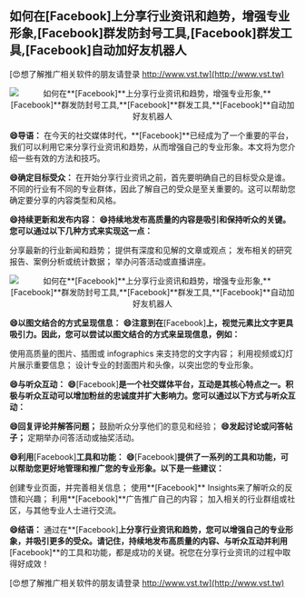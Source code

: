 ## **如何在**[Facebook]**上分享行业资讯和趋势，增强专业形象,**[Facebook]**群发防封号工具,**[Facebook]**群发工具,**[Facebook]**自动加好友机器人**

[😍想了解推广相关软件的朋友请登录 http://www.vst.tw](http://www.vst.tw)

 <center><img src="https://vst.tw/MP4/tuiguang/png/1.png" alt="如何在**[Facebook]**上分享行业资讯和趋势，增强专业形象,**[Facebook]**群发防封号工具,**[Facebook]**群发工具,**[Facebook]**自动加好友机器人"></center>

**😄导语：**
在今天的社交媒体时代，**[Facebook]**已经成为了一个重要的平台，我们可以利用它来分享行业资讯和趋势，从而增强自己的专业形象。本文将为您介绍一些有效的方法和技巧。

**😄确定目标受众：**
在开始分享行业资讯之前，首先要明确自己的目标受众是谁。不同的行业有不同的专业群体，因此了解自己的受众是至关重要的。这可以帮助您确定要分享的内容类型和风格。

**😄持续更新和发布内容：**
**😄持续地发布高质量的内容是吸引和保持听众的关键。您可以通过以下几种方式来实现这一点：**

分享最新的行业新闻和趋势；
提供有深度和见解的文章或观点；
发布相关的研究报告、案例分析或统计数据；
举办问答活动或直播讲座。

 <center><img src="https://vst.tw/MP4/tuiguang/png/4.png" alt="如何在**[Facebook]**上分享行业资讯和趋势，增强专业形象,**[Facebook]**群发防封号工具,**[Facebook]**群发工具,**[Facebook]**自动加好友机器人"></center>

**😄以图文结合的方式呈现信息：**
**😄注意到在**[Facebook]**上，视觉元素比文字更具吸引力。因此，您可以尝试以图文结合的方式来呈现信息，例如：**

使用高质量的图片、插图或 infographics 来支持您的文字内容；
利用视频或幻灯片展示重要信息；
设计专业的封面图片和头像，以突出您的专业形象。

**😄与听众互动：**
**😄**[Facebook]**是一个社交媒体平台，互动是其核心特点之一。积极与听众互动可以增加粉丝的忠诚度并扩大影响力。您可以通过以下方式与听众互动：**

**😄回复评论并解答问题；**
鼓励听众分享他们的意见和经验；
**😄发起讨论或问答帖子；**
定期举办问答活动或抽奖活动。

**😄利用**[Facebook]**工具和功能：**
**😄**[Facebook]**提供了一系列的工具和功能，可以帮助您更好地管理和推广您的专业形象。以下是一些建议：**

创建专业页面，并完善相关信息；
使用**[Facebook]** Insights来了解听众的反馈和兴趣；
利用**[Facebook]**广告推广自己的内容；
加入相关的行业群组或社区，与其他专业人士进行交流。

**😄结语：**
通过在**[Facebook]**上分享行业资讯和趋势，您可以增强自己的专业形象，并吸引更多的受众。请记住，持续地发布高质量的内容、与听众互动并利用**[Facebook]**的工具和功能，都是成功的关键。祝您在分享行业资讯的过程中取得好成效！

[😍想了解推广相关软件的朋友请登录 http://www.vst.tw](http://www.vst.tw)



